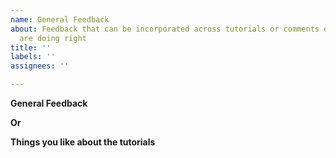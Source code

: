 ```yaml
---
name: General Feedback
about: Feedback that can be incorporated across tutorials or comments on things we
  are doing right
title: ''
labels: ''
assignees: ''

---
```


**General Feedback**


**Or**


**Things you like about the tutorials**
